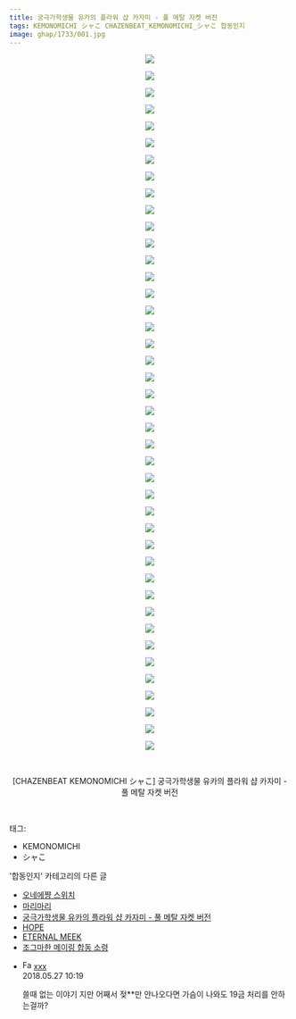 ```yaml
---
title: 궁극가학생물 유카의 플라워 샵 카자미 - 풀 메탈 자켓 버전
tags: KEMONOMICHI シャこ CHAZENBEAT_KEMONOMICHI_シャこ 합동인지
image: ghap/1733/001.jpg
---
```

<div class="article">
<p style="text-align: center; clear: none; float: none;"><img src="{{ site.nasurl }}/ghap/1733/001.jpg"/></p>
<p style="text-align: center; clear: none; float: none;"><img src="{{ site.nasurl }}/ghap/1733/002.jpg"/></p>
<p style="text-align: center; clear: none; float: none;"><img src="{{ site.nasurl }}/ghap/1733/003.jpg"/></p>
<p style="text-align: center; clear: none; float: none;"><img src="{{ site.nasurl }}/ghap/1733/004.jpg"/></p>
<p style="text-align: center; clear: none; float: none;"><img src="{{ site.nasurl }}/ghap/1733/005.jpg"/></p>
<p style="text-align: center; clear: none; float: none;"><img src="{{ site.nasurl }}/ghap/1733/006.jpg"/></p>
<p style="text-align: center; clear: none; float: none;"><img src="{{ site.nasurl }}/ghap/1733/007.jpg"/></p>
<p style="text-align: center; clear: none; float: none;"><img src="{{ site.nasurl }}/ghap/1733/008.jpg"/></p>
<p style="text-align: center; clear: none; float: none;"><img src="{{ site.nasurl }}/ghap/1733/009.jpg"/></p>
<p style="text-align: center; clear: none; float: none;"><img src="{{ site.nasurl }}/ghap/1733/010.jpg"/></p>
<p style="text-align: center; clear: none; float: none;"><img src="{{ site.nasurl }}/ghap/1733/011.jpg"/></p>
<p style="text-align: center; clear: none; float: none;"><img src="{{ site.nasurl }}/ghap/1733/012.jpg"/></p>
<p style="text-align: center; clear: none; float: none;"><img src="{{ site.nasurl }}/ghap/1733/013.jpg"/></p>
<p style="text-align: center; clear: none; float: none;"><img src="{{ site.nasurl }}/ghap/1733/014.jpg"/></p>
<p style="text-align: center; clear: none; float: none;"><img src="{{ site.nasurl }}/ghap/1733/015.jpg"/></p>
<p style="text-align: center; clear: none; float: none;"><img src="{{ site.nasurl }}/ghap/1733/016.jpg"/></p>
<p style="text-align: center; clear: none; float: none;"><img src="{{ site.nasurl }}/ghap/1733/017.jpg"/></p>
<p style="text-align: center; clear: none; float: none;"><img src="{{ site.nasurl }}/ghap/1733/018.jpg"/></p>
<p style="text-align: center; clear: none; float: none;"><img src="{{ site.nasurl }}/ghap/1733/019.jpg"/></p>
<p style="text-align: center; clear: none; float: none;"><img src="{{ site.nasurl }}/ghap/1733/020.jpg"/></p>
<p style="text-align: center; clear: none; float: none;"><img src="{{ site.nasurl }}/ghap/1733/021.jpg"/></p>
<p style="text-align: center; clear: none; float: none;"><img src="{{ site.nasurl }}/ghap/1733/022.jpg"/></p>
<p style="text-align: center; clear: none; float: none;"><img src="{{ site.nasurl }}/ghap/1733/023.jpg"/></p>
<p style="text-align: center; clear: none; float: none;"><img src="{{ site.nasurl }}/ghap/1733/024.jpg"/></p>
<p style="text-align: center; clear: none; float: none;"><img src="{{ site.nasurl }}/ghap/1733/025.jpg"/></p>
<p style="text-align: center; clear: none; float: none;"><img src="{{ site.nasurl }}/ghap/1733/026.jpg"/></p>
<p style="text-align: center; clear: none; float: none;"><img src="{{ site.nasurl }}/ghap/1733/027.jpg"/></p>
<p style="text-align: center; clear: none; float: none;"><img src="{{ site.nasurl }}/ghap/1733/028.jpg"/></p>
<p style="text-align: center; clear: none; float: none;"><img src="{{ site.nasurl }}/ghap/1733/029.jpg"/></p>
<p style="text-align: center; clear: none; float: none;"><img src="{{ site.nasurl }}/ghap/1733/030.jpg"/></p>
<p style="text-align: center; clear: none; float: none;"><img src="{{ site.nasurl }}/ghap/1733/031.jpg"/></p>
<p style="text-align: center; clear: none; float: none;"><img src="{{ site.nasurl }}/ghap/1733/032.jpg"/></p>
<p style="text-align: center; clear: none; float: none;"><img src="{{ site.nasurl }}/ghap/1733/033.jpg"/></p>
<p style="text-align: center; clear: none; float: none;"><img src="{{ site.nasurl }}/ghap/1733/034.jpg"/></p>
<p style="text-align: center; clear: none; float: none;"><img src="{{ site.nasurl }}/ghap/1733/035.jpg"/></p>
<p style="text-align: center; clear: none; float: none;"><img src="{{ site.nasurl }}/ghap/1733/036.jpg"/></p>
<p style="text-align: center; clear: none; float: none;"><img src="{{ site.nasurl }}/ghap/1733/037.jpg"/></p>
<p style="text-align: center; clear: none; float: none;"><img src="{{ site.nasurl }}/ghap/1733/038.jpg"/></p>
<p style="text-align: center; clear: none; float: none;"><img src="{{ site.nasurl }}/ghap/1733/039.jpg"/></p>
<p style="text-align: center; clear: none; float: none;"><img src="{{ site.nasurl }}/ghap/1733/040.jpg"/></p>
<p style="text-align: center; clear: none; float: none;"><img src="{{ site.nasurl }}/ghap/1733/041.jpg"/></p>
<p style="text-align: center; clear: none; float: none;"><img src="{{ site.nasurl }}/ghap/1733/042.jpg"/></p>
<p style="text-align: center; clear: none; float: none;"><br/></p>
<p style="text-align: center; clear: none; float: none;">[CHAZENBEAT KEMONOMICHI シャこ] 궁극가학생물 유카의 플라워 샵 카자미 - 풀 메탈 자켓 버전</p>
<p><br/></p>
</div><div class="tagTrail">
<p>태그: </p>
<ul>
<li>KEMONOMICHI</li>
<li>シャこ</li>
</ul>
</div><div class="another">
<p>'합동인지' 카테고리의 다른 글</p>
<ul>
<li><a href="/2016-08-21-ghap_1745">오네에쨩 스위치</a></li>
<li><a href="/2016-08-21-ghap_1743">마리마리</a></li>
<li><a href="/2016-08-20-ghap_1733">궁극가학생물 유카의 플라워 샵 카자미 - 풀 메탈 자켓 버전</a></li>
<li><a href="/2016-08-20-ghap_1714">HOPE</a></li>
<li><a href="/2016-08-20-ghap_1711">ETERNAL MEEK</a></li>
<li><a href="/2016-08-19-ghap_1702">조그마한 메이링 합동 소령</a></li>
</ul>
</div><div class="cb_module cb_fluid">
<div class="cb_wrt cb_profile">
<div class="comment">
<ul>
<li class="cb_thumb_off" id="comment15262539">
<div class="cb_comment_area">
<div class="cb_info_area">
<div class="cb_section">
<span class="cb_nick_name"><img alt="Favicon of http://qksxodid12@naver.com" height="16" onerror="this.onerror=null;this.parentNode.removeChild(this)" src="http://naver.com/favicon.ico" width="16"/> <a href="http://qksxodid12@naver.com" onclick="return openLinkInNewWindow(this)">xxx</a></span>
</div>
<div class="cb_section">
<span class="cb_date">2018.05.27 10:19 </span>
</div>
</div>
<div class="cb_dsc_comment">
<p class="cb_dsc">
											쓸때 없는 이야기 지만 어째서 젖**만 안나오다면 가슴이 나와도 19금 처리를 안하는걸까?
										</p>
</div>
</div></li>
</ul>
</div>
</div><!-- commentList close -->
</div>